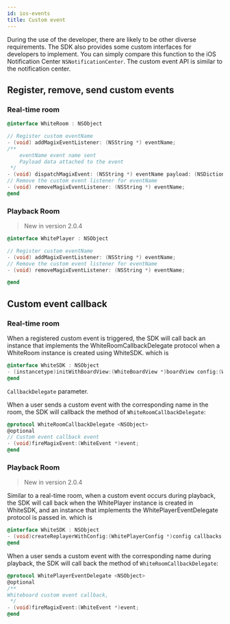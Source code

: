```yaml
---
id: ios-events
title: Custom event
---
```


During the use of the developer, there are likely to be other diverse requirements. The SDK also provides some custom interfaces for developers to implement.
You can simply compare this function to the iOS Notification Center `NSNotificationCenter`.
The custom event API is similar to the notification center.

## Register, remove, send custom events

### Real-time room

```Objective-C
@interface WhiteRoom : NSObject

// Register custom eventName
- (void) addMagixEventListener: (NSString *) eventName;
/**
    eventName event name sent
    Payload data attached to the event
 */
- (void) dispatchMagixEvent: (NSString *) eventName payload: (NSDictionary *) payload;
// Remove the custom event listener for eventName
- (void) removeMagixEventListener: (NSString *) eventName;
@end
```

### Playback Room

> New in version 2.0.4

```Objective-C
@interface WhitePlayer : NSObject

// Register custom eventName
- (void) addMagixEventListener: (NSString *) eventName;
// Remove the custom event listener for eventName
- (void) removeMagixEventListener: (NSString *) eventName;

@end
```

## Custom event callback

### Real-time room

When a registered custom event is triggered, the SDK will call back an instance that implements the WhiteRoomCallbackDelegate protocol when a WhiteRoom instance is created using WhiteSDK. which is

```Objective-C
@interface WhiteSDK : NSObject
- (instancetype)initWithBoardView:(WhiteBoardView *)boardView config:(WhiteSdkConfiguration *)config callbackDelegate:(id<WhiteRoomCallbackDelegate>)callbackDelegate
@end
``` 

`CallbackDelegate` parameter.


When a user sends a custom event with the corresponding name in the room, the SDK will callback the method of `WhiteRoomCallbackDelegate`:

```Objective-C
@protocol WhiteRoomCallbackDelegate <NSObject>
@optional
// Custom event callback event
- (void)fireMagixEvent:(WhiteEvent *)event;
@end
```

### Playback Room

> New in version 2.0.4

Similar to a real-time room, when a custom event occurs during playback, the SDK will call back when the WhitePlayer instance is created in WhiteSDK, and an instance that implements the WhitePlayerEventDelegate protocol is passed in. which is

```Objective-C
@interface WhiteSDK : NSObject
- (void)createReplayerWithConfig:(WhitePlayerConfig *)config callbacks:(nullable id<WhitePlayerEventDelegate>)eventCallbacks completionHandler:(void (^) (BOOL success, WhitePlayer * _Nullable player, NSError * _Nullable error))completionHandler;
@end
```

When a user sends a custom event with the corresponding name during playback, the SDK will call back the method of `WhiteRoomCallbackDelegate`:

```Objective-C
@protocol WhitePlayerEventDelegate <NSObject>
@optional
/**
Whiteboard custom event callback,
 */
- (void)fireMagixEvent:(WhiteEvent *)event;
@end
```